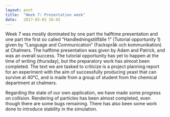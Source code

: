 ```yaml
---
layout: post
title:  "Week 7: Presentation week"
date:   2017-03-02 16:42
---
```


Week 7 was mostly dominated by one part the halftime presentation and one part 
the first so called “Handledningstillfälle 1” (Tutorial opportunity 1) given by
“Language and Communication” (Fackspråk och kommunikation) at Chalmers. The 
halftime presentation was given by Adam and Patrick, and was an overall success. 
The tutorial opportunity has yet to happen at the time of writing (thursday), 
but the preparatory work has almost been completed. The text we are tasked to 
criticize is a project planning report for an experiment with the aim of 
successfully producing yeast that can survive at 40°C, and is made from a group 
of student from the chemical department at chalmers. 

Regarding the state of our own application, we have made some progress on collision. 
Rendering of particles has been almost completed, even though there are some bugs 
remaining. There has also been some work done to introduce stability in the simulation.

